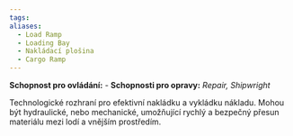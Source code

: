 ```yaml
---
tags: 
aliases:
  - Load Ramp
  - Loading Bay
  - Nakládací plošina
  - Cargo Ramp
---
```

**Schopnost pro ovládání:** -
**Schopnosti pro opravy:**  *Repair, Shipwright*

Technologické rozhraní pro efektivní nakládku a vykládku nákladu. Mohou být hydraulické, nebo mechanické, umožňující rychlý a bezpečný přesun materiálu mezi lodí a vnějším prostředím.